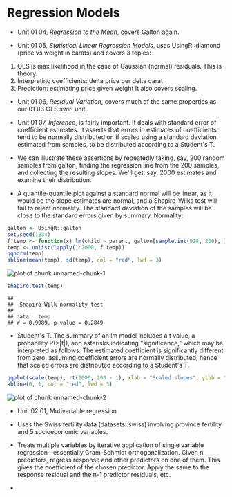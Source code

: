 # Regression Models

* Unit 01 04, *Regression to the Mean*, covers Galton again.

* Unit 01 05, *Statistical Linear Regression Models*, uses UsingR::diamond (price vs weight in carats) and covers 3 topics:
 1. OLS is max likelihood in the case of Gaussian (normal) residuals. This is theory.
 2. Interpreting coefficients: delta price per delta carat 
 3. Prediction: estimating price given weight
It also covers scaling. 

* Unit 01 06, *Residual Variation*, covers much of the same properties as our 01 03 OLS swirl unit. 

* Unit 01 07, *Inference*, is fairly important. It deals with standard error of coefficient estimates. It asserts that errors in estimates of coefficients tend to be normally distributed or, if scaled using a standard deviation estimated from samples, to be distributed according to a Student's T.

 * We can illustrate these assertions by repeatedly taking, say, 200 random samples from galton, finding the regression line from the 200 samples, and collecting the resulting slopes. We'll get, say, 2000 estimates and examine their distribution. 

 * A quantile-quantile plot against a standard normal will be linear, as it would be the slope estimates are normal, and a Shapiro-Wilks test will fail to reject normality. The standard deviation of the samples will be close to the standard errors given by summary. Normality:


```r
galton <- UsingR::galton
set.seed(1234)
f.temp <- function(x) lm(child ~ parent, galton[sample.int(928, 200), ])$coef[2]
temp <- unlist(lapply(1:2000, f.temp))
qqnorm(temp)
abline(mean(temp), sd(temp), col = "red", lwd = 3)
```

![plot of chunk unnamed-chunk-1](figure/unnamed-chunk-1.png) 

```r
shapiro.test(temp)
```

```
## 
## 	Shapiro-Wilk normality test
## 
## data:  temp
## W = 0.9989, p-value = 0.2849
```


 * Student's T. The summary of an lm model includes a t value, a probability P(>|t|), and asterisks indicating "significance," which may be interpreted as follows: The estimated coefficient is significantly different from zero, assuming coefficient errors are normally distributed, hence that scaled errors are distributed according to a Student's T.
 

```r
qqplot(scale(temp), rt(2000, 200 - 1), xlab = "Scaled slopes", ylab = "Student's T")
abline(0, 1, col = "red", lwd = 3)
```

![plot of chunk unnamed-chunk-2](figure/unnamed-chunk-2.png) 


* Unit 02 01, Mutivariable regression

 * Uses the Swiss fertility data (datasets::swiss) involving province fertility and 5 socioeconomic variables.
 * Treats multiple variables by iterative application of single variable regression--essentially Gram-Schmidt orthogonalization. Given n predictors, regress response and other predictors on one of them. This gives the coefficient of the chosen predictor. Apply the same to the response residual and the n-1 predictor residuals, etc.
 * 
 
